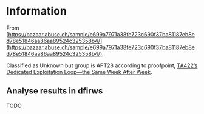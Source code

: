 # Information

From [https://bazaar.abuse.ch/sample/e699a7971a38fe723c690f37ba81187eb8ed78e51846aa86aa89524c325358b4/](https://bazaar.abuse.ch/sample/e699a7971a38fe723c690f37ba81187eb8ed78e51846aa86aa89524c325358b4/).

Classified as Unknown but group is APT28 according to proofpoint, [TA422’s Dedicated Exploitation Loop—the Same Week After Week](https://www.proofpoint.com/us/blog/threat-insight/ta422s-dedicated-exploitation-loop-same-week-after-week).

## Analyse results in dfirws

TODO
